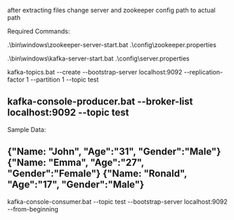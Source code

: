 after extracting files
change server and zookeeper config path to actual path

Required Commands:

.\bin\windows\zookeeper-server-start.bat .\config\zookeeper.properties

.\bin\windows\kafka-server-start.bat .\config\server.properties

kafka-topics.bat --create --bootstrap-server localhost:9092 --replication-factor 1 --partition 1 --topic test

kafka-console-producer.bat --broker-list localhost:9092 --topic test
-------------------------------------------------------------------------------------------------------
Sample Data:

{"Name: "John", "Age":"31", "Gender":"Male"}
{"Name: "Emma", "Age":"27", "Gender":"Female"}
{"Name: "Ronald", "Age":"17", "Gender":"Male"}
---------------------------------------------------------------------------------------------------------

kafka-console-consumer.bat --topic test --bootstrap-server localhost:9092 --from-beginning
